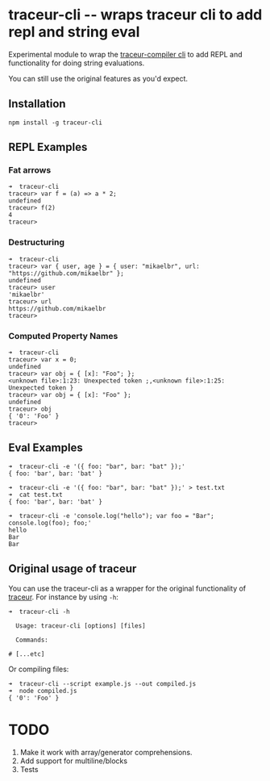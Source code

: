 traceur-cli -- wraps traceur cli to add repl and string eval
====

Experimental module to wrap the [traceur-compiler cli](https://github.com/google/traceur-compiler)
to add REPL and functionality for doing string evaluations.

You can still use the original features as you'd expect.

## Installation

```shell
npm install -g traceur-cli
```

## REPL Examples

### Fat arrows
```shell
➜  traceur-cli
traceur> var f = (a) => a * 2;
undefined
traceur> f(2)
4
traceur>
```

### Destructuring
```shell
➜  traceur-cli
traceur> var { user, age } = { user: "mikaelbr", url: "https://github.com/mikaelbr" };
undefined
traceur> user
'mikaelbr'
traceur> url
https://github.com/mikaelbr
traceur>
```

### Computed Property Names

```shell
➜  traceur-cli
traceur> var x = 0;
undefined
traceur> var obj = { [x]: "Foo"; };
<unknown file>:1:23: Unexpected token ;,<unknown file>:1:25: Unexpected token }
traceur> var obj = { [x]: "Foo" };
undefined
traceur> obj
{ '0': 'Foo' }
traceur>
```

## Eval Examples

```shell
➜  traceur-cli -e '({ foo: "bar", bar: "bat" });'
{ foo: 'bar', bar: 'bat' }
```

```shell
➜  traceur-cli -e '({ foo: "bar", bar: "bat" });' > test.txt
➜  cat test.txt
{ foo: 'bar', bar: 'bat' }
```

```shell
➜  traceur-cli -e 'console.log("hello"); var foo = "Bar"; console.log(foo); foo;'
hello
Bar
Bar
```

## Original usage of traceur

You can use the traceur-cli as a wrapper for the original functionality of [traceur](https://github.com/google/traceur-compiler).
For instance by using `-h`:

```shell
➜  traceur-cli -h

  Usage: traceur-cli [options] [files]

  Commands:

# [...etc]
```

Or compiling files:

```shell
➜  traceur-cli --script example.js --out compiled.js
➜  node compiled.js
{ '0': 'Foo' }
```


# TODO

1. Make it work with array/generator comprehensions.
2. Add support for multiline/blocks
3. Tests
